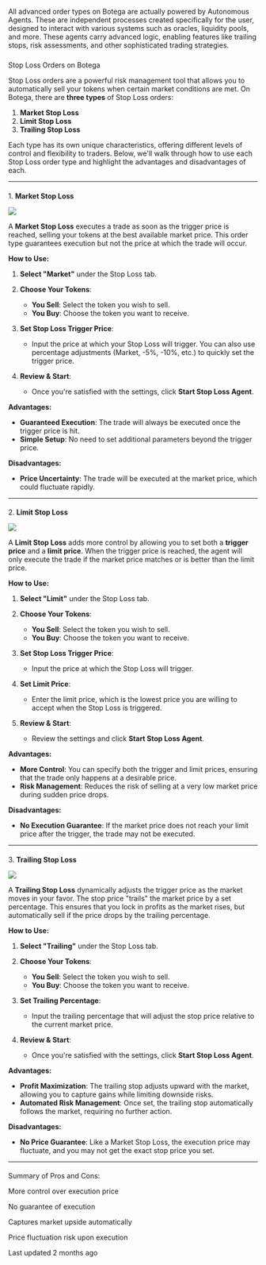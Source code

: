 All advanced order types on Botega are actually powered by Autonomous Agents. These are independent processes created specifically for the user, designed to interact with various systems such as oracles, liquidity pools, and more. These agents carry advanced logic, enabling features like trailing stops, risk assessments, and other sophisticated trading strategies.

###

Stop Loss Orders on Botega

Stop Loss orders are a powerful risk management tool that allows you to automatically sell your tokens when certain market conditions are met. On Botega, there are **three types** of Stop Loss orders:

1.  **Market Stop Loss**
2.  **Limit Stop Loss**
3.  **Trailing Stop Loss**

Each type has its own unique characteristics, offering different levels of control and flexibility to traders. Below, we'll walk through how to use each Stop Loss order type and highlight the advantages and disadvantages of each.

---

####

1\. **Market Stop Loss**

![](https://docs.autonomous.finance/~gitbook/image?url=https%3A%2F%2F299217142-files.gitbook.io%2F%7E%2Ffiles%2Fv0%2Fb%2Fgitbook-x-prod.appspot.com%2Fo%2Fspaces%252Fqi2z6qbW0AckrNyiYMEk%252Fuploads%252FkvOoP6DOi2RDIg7i8TXp%252Fstoploss-market.gif%3Falt%3Dmedia%26token%3D69773626-d532-47bf-a67e-1b02458066b7&width=768&dpr=4&quality=100&sign=cc1ccdff&sv=2)

A **Market Stop Loss** executes a trade as soon as the trigger price is reached, selling your tokens at the best available market price. This order type guarantees execution but not the price at which the trade will occur.

**How to Use:**

1.  **Select "Market"** under the Stop Loss tab.
2.  **Choose Your Tokens**:

    - **You Sell**: Select the token you wish to sell.
    - **You Buy**: Choose the token you want to receive.

3.  **Set Stop Loss Trigger Price**:

    - Input the price at which your Stop Loss will trigger. You can also use percentage adjustments (Market, -5%, -10%, etc.) to quickly set the trigger price.

4.  **Review & Start**:

    - Once you're satisfied with the settings, click **Start Stop Loss Agent**.

**Advantages:**

- **Guaranteed Execution**: The trade will always be executed once the trigger price is hit.
- **Simple Setup**: No need to set additional parameters beyond the trigger price.

**Disadvantages:**

- **Price Uncertainty**: The trade will be executed at the market price, which could fluctuate rapidly.

---

####

2\. **Limit Stop Loss**

![](https://docs.autonomous.finance/~gitbook/image?url=https%3A%2F%2F299217142-files.gitbook.io%2F%7E%2Ffiles%2Fv0%2Fb%2Fgitbook-x-prod.appspot.com%2Fo%2Fspaces%252Fqi2z6qbW0AckrNyiYMEk%252Fuploads%252FSrFOCablPPMG16FbTLQO%252Fstoploss-limit.gif%3Falt%3Dmedia%26token%3Dac7243b3-5fde-4141-8ded-704299879390&width=768&dpr=4&quality=100&sign=69c4ba20&sv=2)

A **Limit Stop Loss** adds more control by allowing you to set both a **trigger price** and a **limit price**. When the trigger price is reached, the agent will only execute the trade if the market price matches or is better than the limit price.

**How to Use:**

1.  **Select "Limit"** under the Stop Loss tab.
2.  **Choose Your Tokens**:

    - **You Sell**: Select the token you wish to sell.
    - **You Buy**: Choose the token you want to receive.

3.  **Set Stop Loss Trigger Price**:

    - Input the price at which the Stop Loss will trigger.

4.  **Set Limit Price**:

    - Enter the limit price, which is the lowest price you are willing to accept when the Stop Loss is triggered.

5.  **Review & Start**:

    - Review the settings and click **Start Stop Loss Agent**.

**Advantages:**

- **More Control**: You can specify both the trigger and limit prices, ensuring that the trade only happens at a desirable price.
- **Risk Management**: Reduces the risk of selling at a very low market price during sudden price drops.

**Disadvantages:**

- **No Execution Guarantee**: If the market price does not reach your limit price after the trigger, the trade may not be executed.

---

####

3\. **Trailing Stop Loss**

![](https://docs.autonomous.finance/~gitbook/image?url=https%3A%2F%2F299217142-files.gitbook.io%2F%7E%2Ffiles%2Fv0%2Fb%2Fgitbook-x-prod.appspot.com%2Fo%2Fspaces%252Fqi2z6qbW0AckrNyiYMEk%252Fuploads%252FvVGqUJmOfkGqorOamzrM%252Fstoploss-trail.gif%3Falt%3Dmedia%26token%3Dd0fae315-d2bd-46ae-b8c5-e023cd4e3334&width=768&dpr=4&quality=100&sign=1d4602b4&sv=2)

A **Trailing Stop Loss** dynamically adjusts the trigger price as the market moves in your favor. The stop price "trails" the market price by a set percentage. This ensures that you lock in profits as the market rises, but automatically sell if the price drops by the trailing percentage.

**How to Use:**

1.  **Select "Trailing"** under the Stop Loss tab.
2.  **Choose Your Tokens**:

    - **You Sell**: Select the token you wish to sell.
    - **You Buy**: Choose the token you want to receive.

3.  **Set Trailing Percentage**:

    - Input the trailing percentage that will adjust the stop price relative to the current market price.

4.  **Review & Start**:

    - Once you're satisfied with the settings, click **Start Stop Loss Agent**.

**Advantages:**

- **Profit Maximization**: The trailing stop adjusts upward with the market, allowing you to capture gains while limiting downside risks.
- **Automated Risk Management**: Once set, the trailing stop automatically follows the market, requiring no further action.

**Disadvantages:**

- **No Price Guarantee**: Like a Market Stop Loss, the execution price may fluctuate, and you may not get the exact stop price you set.

---

####

Summary of Pros and Cons:

More control over execution price

No guarantee of execution

Captures market upside automatically

Price fluctuation risk upon execution

Last updated 2 months ago
